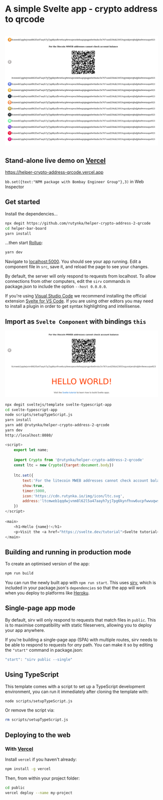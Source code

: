 # A simple Svelte app - crypto address to qrcode

<h1 align="center">
    <a href="https://helper-crypto-address-qrcode.vercel.app">
	<img width="820" src="qrcode_crypto_screenshot.png" alt="screenshot">
	</a>
	<br>
</h1>


## Stand-alone live demo on [Vercel](https://vercel.com)

https://helper-crypto-address-qrcode.vercel.app

`bb.set({text:"NPM package with Bombay Engineer Group"},3)` in Web Inspector

## Get started

Install the dependencies...

```bash
npx degit https://github.com/rutynka/helper-crypto-address-2-qrcode
cd helper-bar-board
yarn install
```

...then start [Rollup](https://rollupjs.org):

```bash
yarn dev
```

Navigate to [localhost:5000](http://localhost:5000). You should see your app running. Edit a component file in `src`, save it, and reload the page to see your changes.

By default, the server will only respond to requests from localhost. To allow connections from other computers, edit the `sirv` commands in package.json to include the option `--host 0.0.0.0`.

If you're using [Visual Studio Code](https://code.visualstudio.com/) we recommend installing the official extension [Svelte for VS Code](https://marketplace.visualstudio.com/items?itemName=svelte.svelte-vscode). If you are using other editors you may need to install a plugin in order to get syntax highlighting and intellisense.

## Import as `Svelte Component` with bindings `this`

<img width="820" src="qrcode_screenshot_hello_svelte.png" alt="screenshot">

```bash
npx degit sveltejs/template svelte-typescript-app
cd svelte-typescript-app
node scripts/setupTypeScript.js
yarn install
yarn add @rutynka/helper-crypto-address-2-qrcode
yarn dev
http://localhost:8080/
```

```js
<script>
	export let name;

	import Crypto from '@rutynka/helper-crypto-address-2-qrcode'
	const ltc = new Crypto({target:document.body})

	ltc.set({
		text:'For the litecoin MWEB addresses cannot check account balance',
		show:true,
		timer:5000,
		icon:'https://cdn.rutynka.io/img/icon/ltc.svg',
		address:'ltcmweb1qqdwjvnm8l62l5a47aayh7yj7pg6kynfhvw6ucpfwwuqwsx4efeaqzqmgpn6w0mdsc5n767caxd256zk23053vgyxxkjwrqfndjj6m9wwuuqse923'
	})
</script>

<main>
	<h1>Hello {name}!</h1>
	<p>Visit the <a href="https://svelte.dev/tutorial">Svelte tutorial</a> to learn how to build Svelte apps.</p>
</main>
```

## Building and running in production mode

To create an optimised version of the app:

```bash
npm run build
```

You can run the newly built app with `npm run start`. This uses [sirv](https://github.com/lukeed/sirv), which is included in your package.json's `dependencies` so that the app will work when you deploy to platforms like [Heroku](https://heroku.com).


## Single-page app mode

By default, sirv will only respond to requests that match files in `public`. This is to maximise compatibility with static fileservers, allowing you to deploy your app anywhere.

If you're building a single-page app (SPA) with multiple routes, sirv needs to be able to respond to requests for *any* path. You can make it so by editing the `"start"` command in package.json:

```js
"start": "sirv public --single"
```

## Using TypeScript

This template comes with a script to set up a TypeScript development environment, you can run it immediately after cloning the template with:

```bash
node scripts/setupTypeScript.js
```

Or remove the script via:

```bash
rm scripts/setupTypeScript.js
```

## Deploying to the web

### With [Vercel](https://vercel.com)

Install `vercel` if you haven't already:

```bash
npm install -g vercel
```

Then, from within your project folder:

```bash
cd public
vercel deploy --name my-project
```
